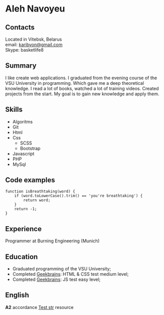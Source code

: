 # Aleh Navoyeu
## Contacts
Located in Vitebsk, Belarus  
email: karibyon@gmail.com  
Skype: basketlife8

## Summary
I like create web applications. I graduated from the evening course of the VSU University in programming. Which gave me a deep theoretical  knowledge. I read a lot of books, watched a lot of training videos. Created projects from the start. My goal is to gain new knowledge and apply them.

## Skills
- Algoritms
- Git
- Html
- Css
    - SCSS
    - Bootstrap
- Javascript
- PHP
- MySql
## Code examples
    function isBreathtaking(word) {  
        if (word.toLowerCase().trim() == 'you're breathtaking') {  
            return word;  
        }  
        return -1;  
    }  
## Experience 
Programmer at Burning Engineering (Munich)
## Education 
- Graduated programming of the VSU University;
- Completed [Geekbrains](https://geekbrains.ru/): HTML & CSS test medium level;
- Completed [Geekbrains](https://geekbrains.ru/): JS test easy level;
## English 
**A2** accordance [Test str](https://test.str.by/) resource
